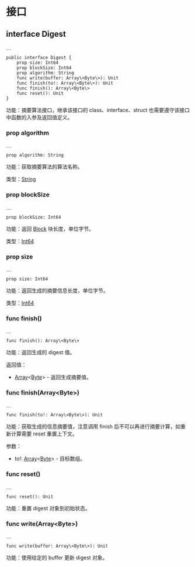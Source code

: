 
# 接口

## interface Digest
    
    __
    
    public interface Digest {
        prop size: Int64
        prop blockSize: Int64
        prop algorithm: String
        func write(buffer: Array\<Byte\>): Unit
        func finish(to!: Array\<Byte\>): Unit
        func finish(): Array\<Byte\>
        func reset(): Unit
    }
    
功能：摘要算法接口，继承该接口的 class、interface、struct 也需要遵守该接口中函数的入参及返回值定义。

### prop algorithm
    
    __
    
    prop algorithm: String
    
功能：获取摘要算法的算法名称。

类型：[String](https://docs.cangjie-lang.cn/docs/1.0.1/libs/std/core/core_package_api/core_package_structs.html#struct-string)

### prop blockSize
    
    __
    
    prop blockSize: Int64
    
功能：返回 [Block](https://docs.cangjie-lang.cn/docs/1.0.1/libs/std/ast/ast_package_api/ast_package_classes.html#class-block) 块长度，单位字节。

类型：[Int64](https://docs.cangjie-lang.cn/docs/1.0.1/libs/std/core/core_package_api/core_package_intrinsics.html#int64)

### prop size
    
    __
    
    prop size: Int64
    
功能：返回生成的摘要信息长度，单位字节。

类型：[Int64](https://docs.cangjie-lang.cn/docs/1.0.1/libs/std/core/core_package_api/core_package_intrinsics.html#int64)

### func finish\(\)
    
    __
    
    func finish(): Array\<Byte\>
    
功能：返回生成的 digest 值。

返回值：

  * [Array](https://docs.cangjie-lang.cn/docs/1.0.1/libs/std/core/core_package_api/core_package_structs.html#struct-arrayt)<[Byte](https://docs.cangjie-lang.cn/docs/1.0.1/libs/std/core/core_package_api/core_package_types.html#type-byte)> \- 返回生成摘要值。

### func finish\(Array\<Byte\>\)
    
    __
    
    func finish(to!: Array\<Byte\>): Unit
    
功能：获取生成的信息摘要值，注意调用 finish 后不可以再进行摘要计算，如重新计算需要 reset 重置上下文。

参数：

  * to\!: [Array](https://docs.cangjie-lang.cn/docs/1.0.1/libs/std/core/core_package_api/core_package_structs.html#struct-arrayt)<[Byte](https://docs.cangjie-lang.cn/docs/1.0.1/libs/std/core/core_package_api/core_package_types.html#type-byte)> \- 目标数组。

### func reset\(\)
    
    __
    
    func reset(): Unit
    
功能：重置 digest 对象到初始状态。

### func write\(Array\<Byte\>\)
    
    __
    
    func write(buffer: Array\<Byte\>): Unit
    
功能：使用给定的 buffer 更新 digest 对象。